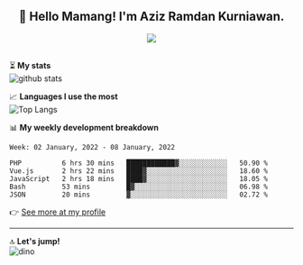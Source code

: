 <h2 align="center">👋 Hello Mamang! I'm Aziz Ramdan Kurniawan.</h2>  
<p align="center">
  <img src="https://komarev.com/ghpvc/?username=azizramdan"> <br><br>
</p>
    
⏳ **My stats**  
![github stats](https://github-readme-stats.vercel.app/api?username=azizramdan&show_icons=true&count_private=true&title_color=000&hide_border=true&hide_title=true)  

📈 **Languages I use the most**  
![Top Langs](https://github-readme-stats.vercel.app/api/top-langs/?username=azizramdan&layout=compact&langs_count=6&hide=tsql&hide_border=true&hide_title=true&exclude_repo=Futsal-Go,Futsal-Go-Admin,Sistem-Informasi-Sensus-Harian-Rawat-Inap)  

📊 **My weekly development breakdown**
<!--START_SECTION:waka-->
```text
Week: 02 January, 2022 - 08 January, 2022

PHP          6 hrs 30 mins   ████████████▓░░░░░░░░░░░░   50.90 % 
Vue.js       2 hrs 22 mins   ████▓░░░░░░░░░░░░░░░░░░░░   18.60 % 
JavaScript   2 hrs 18 mins   ████▓░░░░░░░░░░░░░░░░░░░░   18.05 % 
Bash         53 mins         █▓░░░░░░░░░░░░░░░░░░░░░░░   06.98 % 
JSON         20 mins         ▓░░░░░░░░░░░░░░░░░░░░░░░░   02.72 % 
```
<!--END_SECTION:waka-->
👉 [See more at my profile](https://wakatime.com/@azizramdan)
***
🔝 **Let's jump!**  
![dino](https://raw.githubusercontent.com/azizramdan/azizramdan/master/dino.gif)  
